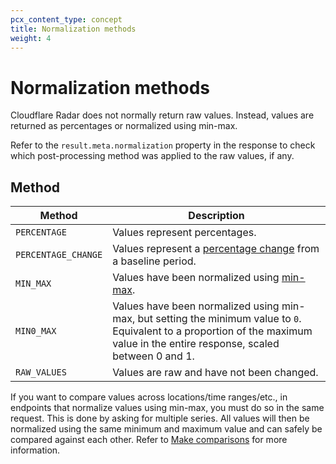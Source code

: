 ```yaml
---
pcx_content_type: concept
title: Normalization methods
weight: 4
---
```


# Normalization methods

Cloudflare Radar does not normally return raw values. Instead, values are returned as percentages or normalized using min-max.

Refer to the `result.meta.normalization` property in the response to check which post-processing method was applied to the raw values, if any.

## Method

| Method | Description |
| ---- | ---- |
| `PERCENTAGE` | Values represent percentages. |
| `PERCENTAGE_CHANGE` | Values represent a [percentage change](https://en.wikipedia.org/wiki/Relative_change_and_difference#Percentage_change) from a baseline period. |
| `MIN_MAX` | Values have been normalized using [min-max](https://en.wikipedia.org/wiki/Feature_scaling#Rescaling_(min-max_normalization)).|
| `MIN0_MAX` | Values have been normalized using min-max, but setting the minimum value to `0`. Equivalent to a proportion of the maximum value in the entire response, scaled between 0 and 1.|
| `RAW_VALUES` | Values are raw and have not been changed. |

If you want to compare values across locations/time ranges/etc., in endpoints that normalize values using min-max, you must do so in the same request. This is done by asking for multiple series. All values will then be normalized using the same minimum and maximum value and can safely be compared against each other. Refer to [Make comparisons](/radar/get-started/making-comparisons/) for more information.
